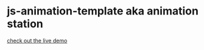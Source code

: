 # js-animation-template aka animation station

[check out the live demo](https://phillip-d-shields.github.io/js-animation-template)
